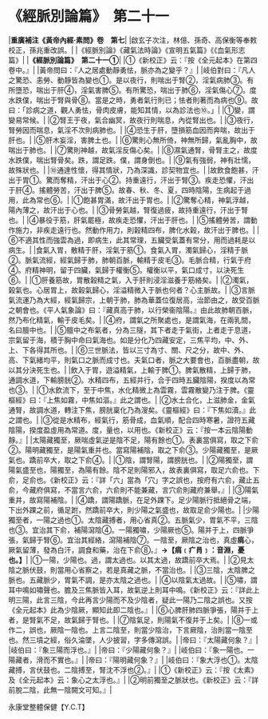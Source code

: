 # 《經脈別論篇》　第二十一

|**重廣補注《黃帝內經·素問》卷　第七**|
|啟玄子次注，林億、孫奇、高保衡等奉敕校正，孫兆重改誤。|
|《經脈別論》《藏氣法時論》《宣明五氣篇》《《血氣形志篇》|
|**《經脈別論篇》　第二十一①**|
|①《新校正》云：『按《全元起本》在第四卷中。』|
|黃帝問曰：『人之居處動靜勇怯，脈亦為之變乎？』|
|岐伯對曰：『凡人之驚恐、恚勞、動靜皆為變也①。是以夜行，則喘出于腎②，淫氣病肺③。有所墮恐，喘出于肝④，淫氣害脾⑤。有所驚恐，喘出于肺⑥，淫氣傷心⑦。度水跌僕，喘出于腎與骨⑧。當是之時，勇者氣行則已；怯者則著而為病也⑨。故曰：「診病之道，觀人勇怯，骨肉皮膚，能知其情，以為診法也⑩。」|
|①變，謂變易常候。|
|②腎王于夜，氣合幽冥，故夜行則喘息，內從腎出也。|
|③夜行，腎勞因而喘息，氣淫不次則病肺也。|
|④恐生于肝，墮損筋血因而奔喘，故出于肝也。|
|⑤肝木妄淫，害脾土也。|
|⑥驚則心無所倚，神無所歸，氣亂胸中，故喘出于肺也。|
|⑦驚則神越，故氣淫反傷心矣。|
|⑧濕氣通腎，骨腎主之，故度水跌僕，喘出腎骨矣。跌，謂足跌。僕，謂身倒也。|
|⑨氣有強弱，神有壯懦，故殊狀也。|
|⑩通達性懷，得其情狀，乃為深識，診契物宜也。|
|故飲食飽甚，汗出于胃①。驚而奪精，汗出于心②。持重遠行，汗出于腎③。疾走恐懼，汗出于肝④。搖體勞苦，汗出于脾⑤。故春、秋、冬、夏，四時陰陽，生病起于過用，此為常也⑥。|
|①飽甚胃滿，故汗出于胃也。|
|②驚奪心精，神氣浮越，陽內薄之，故汗出于心也。|
|③骨勞氣越，腎復過疲，故持重遠行，汗出于腎也。|
|④暴役于筋，肝氣罷極，故疾走恐懼，汗出于肝也。|
|⑤搖體勞苦，謂動作施力，非疾走遠行也。然動作用力，則榖精四布，脾化水榖，故汗出于脾也。|
|⑥不適其性而強雲為過，即病生，此其常理，五臟受氣蓋有常分，用而過耗是以病生。|
|食氣入胃，散精于肝，淫氣于筋①。食氣入胃，濁氣歸心，淫精于脈②。脈氣流經，經氣歸于肺，肺朝百脈，輸精于皮毛③。毛脈合精，行氣于府④。府精神明，留于四臟，氣歸于權衡⑤。權衡以平，氣口成寸，以決死生⑥。|
|①肝養筋故，胃散榖精之氣，入于肝則浸淫滋養于筋絡矣。|
|②濁氣，榖氣也。心居胃上，故榖氣歸心，淫溢精微入于脈也何者？心主脈故。|
|③言脈氣流運乃為大經，經氣歸宗，上朝于肺，肺為華蓋位復居高，治節由之，故受百脈之朝會也。《平人氣象論》曰：『藏真高于肺，以行榮衞陰陽。』由此故肺朝百脈，然乃布化精氣，輸于皮毛矣。|
|④府，謂氣之所聚處也，是謂氣海，在兩乳間，名曰膻中也。|
|⑤膻中之布氣者，分為三隧，其下者走于氣街，上者走于息道，宗氣留于海，積于胸中命曰氣海也。如是分化乃四藏安定，三焦平均，中、外、上、下各得其所也。|
|⑥三世脈法，皆以三寸為寸、關、尺之分，故中、外、高、下氣緒均平，則氣口之脈而成寸也。夫氣口者，脈之大要會也，百脈盡朝，故以其分決死生也。|
|飲入于胃，遊溢精氣，上輸于脾①。脾氣散精，上歸于肺，通調水道，下輸膀胱②。水精四布，五經并行，合于四時五臟陰陽，揆度以為常也③。|
|①水飲流下，至于中焦，水化精微上為雲霧，雲霧散變乃注于脾。《靈樞經》曰：『上焦如霧，中焦如漚。』此之謂也。|
|②水土合化，上滋肺金，金氣通腎，故調水道，轉注下焦，膀胱稟化乃為溲矣。《靈樞經》曰：『下焦如瀆。』此之謂也。|
|③從是水精布，經氣行，筋骨成，血氣順，配合四時寒暑，證符五藏陰陽，揆度盈虛用為常道。度，量也，以用也。《新校正》云：『按一本云陰陽動靜。』|
|太陽藏獨至，厥喘虛氣逆是陰不足，陽有餘也①。表裏當俱寫，取之下俞②。陽明藏獨至，是陽氣重并也。當寫陽補陰，取之下俞③。少陽藏獨至，是厥氣也。蹻前卒大，取之下俞④。|
|①陰，謂腎陽，謂膀胱也。|
|②陽獨至，謂陽氣盛至也，陽獨至，為陽有餘。陰不足則陽邪入，故表裏俱寫，取足六俞也。下俞，足俞也。《新校正》云：『詳「六」當為「穴」字之誤也，按府有六俞，藏止五俞，今藏府俱寫，不當言六俞，六俞則不能兼藏，言穴俞則藏府兼舉。』|
|③陽氣重并，故寫陽補陰。|
|④蹻，謂陽蹻脈，在足外踝下。足少陽脈行抵絕骨之端，下出外踝之前，循足跗，然蹻前卒大，則少陽之氣盛也，故取足俞少陽也。|
|少陽獨至者，一陽之過也①。太陰藏搏者，用心省真②。五脈氣少，胃氣不平，三陰也③。宜治其下俞，補陽瀉陰④。一陽獨嘯，少陽厥也⑤。陽并于上，四脈爭張，氣歸于腎⑥。宜治其經絡，瀉陽補陰⑦。一陰至，厥陰之治也，真虛**㾓**心，厥氣留薄，發為白汗，調食和藥，治在下俞⑧。』**→【㾓﹝疒肙﹞：音淵，憂也。】**|
|①一陽，少陽也。過，謂太過也。以其太過，故蹻前卒大焉。|
|②見太陰之脈伏鼓，則當用心省察之，若是真藏之脈，不當治也。|
|③三陰，太陰脾之脈也。五藏脈少，胃氣不調，是亦太陰之過也。|
|④以陰氣太過故。|
|⑤嘯，謂耳中鳴如嘯聲也。膽及三焦脈皆入耳，故氣逆上則耳中鳴。《新校正》云：『詳此上明三陽，此言三陰，今此再言少陽而不及少陰者，疑此一陽乃二陰之誤也。又按《全元起本》此為少陰厥，顯知此即二陰也。』|
|⑥心脾肝肺四脈爭張，陽并于上者，是腎氣不足，故氣歸于腎也。|
|⑦陰氣足，則陽氣不復并于上矣。|
|⑧一或作二，誤也，厥陰一陰也。上言二陰至，則當少陰治，下言厥陰，治則當一陰至也。然三墳之經，俗久淪墜，人少披習，字多傳瀉誤。|
|帝曰：『太陽藏何象？』|
|岐伯曰：『象三陽而浮也。』|
|帝曰：『少陽藏何象？』|
|岐伯曰：『象一陽也。一陽藏者，滑而不實也。』|
|帝曰：『陽明藏何象？』|
|岐伯曰：『象大浮也①。太陰藏搏，言伏鼓也。二陰搏至，腎沈不浮也②。』|
|①《新校正》云：『按《太素》及《全元起本》云：象心之太浮也。』|
|②明前獨至之脈狀也。《新校正》云：『詳前脫二陰，此無一陰闕文可知。』|


永康堂整體保健【Y.C.T】



